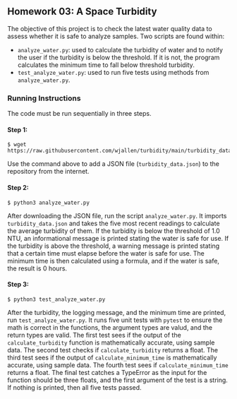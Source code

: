## Homework 03: A Space Turbidity

The objective of this project is to check the latest water quality data to assess whether it is safe to analyze samples. Two scripts are found within:

* `analyze_water.py`: used to calculate the turbidity of water and to notify the user if the turbidity is below the threshold. If it is not, the program calculates the minimum time to fall below threshold turbidity.
* `test_analyze_water.py`: used to run five tests using methods from `analyze_water.py`.

### Running Instructions

The code must be run sequentially in three steps.

#### Step 1:

```
$ wget https://raw.githubusercontent.com/wjallen/turbidity/main/turbidity_data.json
```

Use the command above to add a JSON file (`turbidity_data.json`) to the repository from the internet.

#### Step 2:

```
$ python3 analyze_water.py
```

After downloading the JSON file, run the script `analyze_water.py`. It imports `turbidity_data.json` and takes the five most recent readings to calculate the average turbidity of them. If the turbidity is below the threshold of 1.0 NTU, an informational message is printed stating the water is safe for use. If the turbidity is above the threshold, a warning message is printed stating that a certain time must elapse before the water is safe for use. The minimum time is then calculated using a formula, and if the water is safe, the result is 0 hours.

#### Step 3:

```
$ python3 test_analyze_water.py
```

After the turbidity, the logging message, and the minimum time are printed, run `test_analyze_water.py`. It runs five unit tests with `pytest` to ensure the math is correct in the functions, the argument types are valud, and the return types are valid. The first test sees if the output of the `calculate_turbidity` function is mathematically accurate, using sample data. The second test checks if `calculate_turbidity` returns a float. The third test sees if the output of `calculate_minimum_time` is mathematically accurate, using sample data. The fourth test sees if `calculate_minimum_time` returns a float. The final test catches a TypeError as the input for the function should be three floats, and the first argument of the test is a string. If nothing is printed, then all five tests passed.
